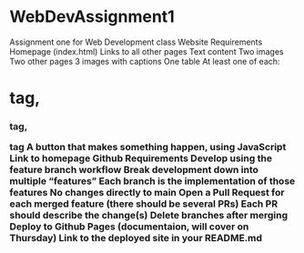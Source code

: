 # WebDevAssignment1
Assignment one for Web Development class 
Website Requirements
Homepage (index.html)
Links to all other pages
Text content
Two images
Two other pages
3 images with captions
One table
At least one of each: <h1> tag, <h3> tag, <p> tag
A button that makes something happen, using JavaScript
Link to homepage
Github Requirements
Develop using the feature branch workflow
Break development down into multiple “features”
Each branch is the implementation of those features
No changes directly to main
Open a Pull Request for each merged feature (there should be several PRs)
Each PR should describe the change(s)
Delete branches after merging
Deploy to Github Pages (documentaion, will cover on Thursday)
Link to the deployed site in your README.md
